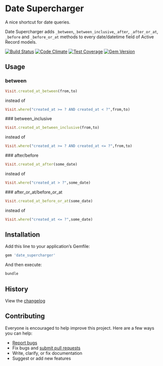 # Date Supercharger

A nice shortcut for date queries.

Date Supercharger adds `_between`,`_between_inclusive`,`_after`, `_after_or_at`, `_before` and `_before_or_at` methods to every date/datetime field of Active Record models.

[![Build Status](https://travis-ci.org/simon0191/date_supercharger.svg)](https://travis-ci.org/simon0191/date_supercharger)
[![Code Climate](https://codeclimate.com/github/simon0191/date_supercharger/badges/gpa.svg)](https://codeclimate.com/github/simon0191/date_supercharger)
[![Test Coverage](https://codeclimate.com/github/simon0191/date_supercharger/badges/coverage.svg)](https://codeclimate.com/github/simon0191/date_supercharger/coverage)
[![Gem Version](https://badge.fury.io/rb/date_supercharger.svg)](http://badge.fury.io/rb/date_supercharger)

## Usage

### between

```ruby
Visit.created_at_between(from,to)
```

instead of

```ruby
Visit.where("created_at >= ? AND created_at < ?",from,to)
```

### between_inclusive
```ruby
Visit.created_at_between_inclusive(from,to)
```

instead of

```ruby
Visit.where("created_at >= ? AND created_at <= ?",from,to)
```

### after/before

```ruby
Visit.created_at_after(some_date)
```

instead of

```ruby
Visit.where("created_at > ?",some_date)
```

### after_or_at/before_or_at

```ruby
Visit.created_at_before_or_at(some_date)
```

instead of

```ruby
Visit.where("created_at <= ?",some_date)
```

## Installation

Add this line to your application’s Gemfile:

```ruby
gem 'date_supercharger'
```

And then execute:

```sh
bundle
```

## History

View the [changelog](https://github.com/simon0191/date_supercharger/blob/master/CHANGELOG.md)

## Contributing

Everyone is encouraged to help improve this project. Here are a few ways you can help:

- [Report bugs](https://github.com/simon0191/date_supercharger/issues)
- Fix bugs and [submit pull requests](https://github.com/simon0191/date_supercharger/pulls)
- Write, clarify, or fix documentation
- Suggest or add new features

